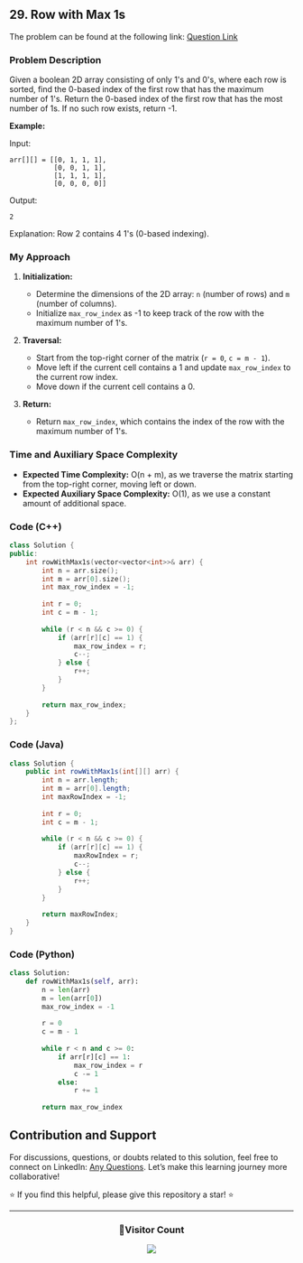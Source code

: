 ## 29. Row with Max 1s

The problem can be found at the following link: [Question Link](https://www.geeksforgeeks.org/problems/row-with-max-1s0023/1)

### Problem Description

Given a boolean 2D array consisting of only 1's and 0's, where each row is sorted, find the 0-based index of the first row that has the maximum number of 1's. Return the 0-based index of the first row that has the most number of 1s. If no such row exists, return -1.

**Example:**

Input:
```
arr[][] = [[0, 1, 1, 1],
           [0, 0, 1, 1],
           [1, 1, 1, 1],
           [0, 0, 0, 0]]
```
Output:
```
2
```
Explanation:
Row 2 contains 4 1's (0-based indexing).

### My Approach

1. **Initialization:**
   - Determine the dimensions of the 2D array: `n` (number of rows) and `m` (number of columns).
   - Initialize `max_row_index` as -1 to keep track of the row with the maximum number of 1's.

2. **Traversal:**
   - Start from the top-right corner of the matrix (`r = 0`, `c = m - 1`).
   - Move left if the current cell contains a 1 and update `max_row_index` to the current row index.
   - Move down if the current cell contains a 0.

3. **Return:**
   - Return `max_row_index`, which contains the index of the row with the maximum number of 1's.

### Time and Auxiliary Space Complexity

- **Expected Time Complexity:** O(n + m), as we traverse the matrix starting from the top-right corner, moving left or down.
- **Expected Auxiliary Space Complexity:** O(1), as we use a constant amount of additional space.

### Code (C++)

```cpp
class Solution {
public:
    int rowWithMax1s(vector<vector<int>>& arr) {
        int n = arr.size();       
        int m = arr[0].size();   
        int max_row_index = -1;   
        
        int r = 0;    
        int c = m - 1; 
        
        while (r < n && c >= 0) {
            if (arr[r][c] == 1) {
                max_row_index = r; 
                c--;              
            } else {
                r++;             
            }
        }
        
        return max_row_index;
    }
};
```

### Code (Java)

```java
class Solution {
    public int rowWithMax1s(int[][] arr) {
        int n = arr.length;        
        int m = arr[0].length;     
        int maxRowIndex = -1;    
        
        int r = 0;    
        int c = m - 1; 
        
        while (r < n && c >= 0) {
            if (arr[r][c] == 1) {
                maxRowIndex = r; 
                c--;    
            } else {
                r++;        
            }
        }
        
        return maxRowIndex;
    }
}
```

### Code (Python)

```python
class Solution:
    def rowWithMax1s(self, arr):
        n = len(arr)        
        m = len(arr[0])       
        max_row_index = -1    
        
        r = 0   
        c = m - 1 
        
        while r < n and c >= 0:
            if arr[r][c] == 1:
                max_row_index = r 
                c -= 1            
            else:
                r += 1            
        
        return max_row_index
```

## Contribution and Support

For discussions, questions, or doubts related to this solution, feel free to connect on LinkedIn: [Any Questions](https://www.linkedin.com/in/het-patel-8b110525a/). Let’s make this learning journey more collaborative!

⭐ If you find this helpful, please give this repository a star! ⭐

---

<div align="center">
  <h3><b>📍Visitor Count</b></h3>
</div>

<p align="center">
  <img src="https://profile-counter.glitch.me/Hunterdii/count.svg" />
</p>
